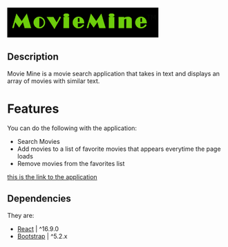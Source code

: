 <p lign='center'>
<img src="public/logo.png" width='350' alt='accessibility text'></p>

## Description
Movie Mine is a movie search application that takes in text and displays an array of movies with similar text.

# Features
You can do the following with the application:

* Search Movies
* Add movies to a list of favorite movies that appears everytime the page loads
* Remove movies from the favorites list

[this is the link to the application](https://movie-mine-2.netlify.app/)

## Dependencies
They are:

* [React](https://reactjs.org/)                                           | ^16.9.0
* [Bootstrap](https://getbootstrap.com)                                   | ^5.2.x
